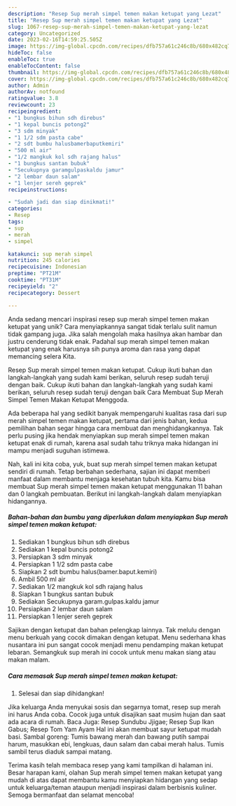 ```yaml
---
description: "Resep Sup merah simpel temen makan ketupat yang Lezat"
title: "Resep Sup merah simpel temen makan ketupat yang Lezat"
slug: 1067-resep-sup-merah-simpel-temen-makan-ketupat-yang-lezat
category: Uncategorized
date: 2023-02-16T14:59:25.505Z
image: https://img-global.cpcdn.com/recipes/dfb757a61c246c8b/680x482cq70/sup-merah-simpel-temen-makan-ketupat-foto-resep-utama.jpg
hideToc: false
enableToc: true
enableTocContent: false
thumbnail: https://img-global.cpcdn.com/recipes/dfb757a61c246c8b/680x482cq70/sup-merah-simpel-temen-makan-ketupat-foto-resep-utama.jpg
cover: https://img-global.cpcdn.com/recipes/dfb757a61c246c8b/680x482cq70/sup-merah-simpel-temen-makan-ketupat-foto-resep-utama.jpg
author: Admin
authorAv: notfound
ratingvalue: 3.8
reviewcount: 23
recipeingredient:
- "1 bungkus bihun sdh direbus"
- "1 kepal buncis potong2"
- "3 sdm minyak"
- "1 1/2 sdm pasta cabe"
- "2 sdt bumbu halusbamerbaputkemiri"
- "500 ml air"
- "1/2 mangkuk kol sdh rajang halus"
- "1 bungkus santan bubuk"
- "Secukupnya garamgulpaskaldu jamur"
- "2 lembar daun salam"
- "1 lenjer sereh geprek"
recipeinstructions:

- "Sudah jadi dan siap dinikmati!"
categories:
- Resep
tags:
- sup
- merah
- simpel

katakunci: sup merah simpel 
nutrition: 245 calories
recipecuisine: Indonesian
preptime: "PT21M"
cooktime: "PT31M"
recipeyield: "2"
recipecategory: Dessert

---
```





Anda sedang mencari inspirasi resep sup merah simpel temen makan ketupat yang unik? Cara menyiapkannya sangat tidak terlalu sulit namun tidak gampang juga. Jika salah mengolah maka hasilnya akan hambar dan justru cenderung tidak enak. Padahal sup merah simpel temen makan ketupat yang enak harusnya sih punya aroma dan rasa yang dapat memancing selera Kita.





Resep Sup merah simpel temen makan ketupat. Cukup ikuti bahan dan langkah-langkah yang sudah kami berikan, seluruh resep sudah teruji dengan baik. Cukup ikuti bahan dan langkah-langkah yang sudah kami berikan, seluruh resep sudah teruji dengan baik Cara Membuat Sup Merah Simpel Temen Makan Ketupat Menggoda.

Ada beberapa hal yang sedikit banyak mempengaruhi kualitas rasa dari sup merah simpel temen makan ketupat, pertama dari jenis bahan, kedua pemilihan bahan segar hingga cara membuat dan menghidangkannya. Tak perlu pusing jika hendak menyiapkan sup merah simpel temen makan ketupat enak di rumah, karena asal sudah tahu triknya maka hidangan ini mampu menjadi suguhan istimewa.






Nah, kali ini kita coba, yuk, buat sup merah simpel temen makan ketupat sendiri di rumah. Tetap berbahan sederhana, sajian ini dapat memberi manfaat dalam membantu menjaga kesehatan tubuh kita. Kamu bisa membuat Sup merah simpel temen makan ketupat menggunakan 11 bahan dan 0 langkah pembuatan. Berikut ini langkah-langkah dalam menyiapkan hidangannya.

<!--inarticleads1-->

##### Bahan-bahan dan bumbu yang diperlukan dalam menyiapkan Sup merah simpel temen makan ketupat:

1. Sediakan 1 bungkus bihun sdh direbus
1. Sediakan 1 kepal buncis potong2
1. Persiapkan 3 sdm minyak
1. Persiapkan 1 1/2 sdm pasta cabe
1. Siapkan 2 sdt bumbu halus(bamer.baput.kemiri)
1. Ambil 500 ml air
1. Sediakan 1/2 mangkuk kol sdh rajang halus
1. Siapkan 1 bungkus santan bubuk
1. Sediakan Secukupnya garam.gulpas.kaldu jamur
1. Persiapkan 2 lembar daun salam
1. Persiapkan 1 lenjer sereh geprek


Sajikan dengan ketupat dan bahan pelengkap lainnya. Tak melulu dengan menu berkuah yang cocok dimakan dengan ketupat. Menu sederhana khas nusantara ini pun sangat cocok menjadi menu pendamping makan ketupat lebaran. Semangkuk sup merah ini cocok untuk menu makan siang atau makan malam. 

<!--inarticleads2-->

##### Cara memasak Sup merah simpel temen makan ketupat:


1. Selesai dan siap dihidangkan!

Jika keluarga Anda menyukai sosis dan segarnya tomat, resep sup merah ini harus Anda coba. Cocok juga untuk disajikan saat musim hujan dan saat ada acara di rumah. Baca Juga: Resep Sundubu Jjigae; Resep Sup Ikan Gabus; Resep Tom Yam Ayam Hal ini akan membuat sayur ketupat mudah basi. Sambal goreng: Tumis bawang merah dan bawang putih sampai harum, masukkan ebi, lengkuas, daun salam dan cabai merah halus. Tumis sambil terus diaduk sampai matang. 

Terima kasih telah membaca resep yang kami tampilkan di halaman ini. Besar harapan kami, olahan Sup merah simpel temen makan ketupat yang mudah di atas dapat membantu kamu menyiapkan hidangan yang sedap untuk keluarga/teman ataupun menjadi inspirasi dalam berbisnis kuliner. Semoga bermanfaat dan selamat mencoba!

